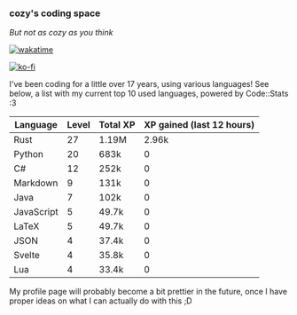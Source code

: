 ### cozy's coding space
*But not as cozy as you think*

[![wakatime](https://wakatime.com/badge/user/c0ba07bb-3421-41be-bd1a-d611e670f250.svg)](https://wakatime.com/@c0ba07bb-3421-41be-bd1a-d611e670f250)

[![ko-fi](https://ko-fi.com/img/githubbutton_sm.svg)](https://ko-fi.com/J3J75ITL4)

I've been coding for a little over 17 years, using various languages! See below, a list with my current top 10 used languages, powered by Code::Stats :3
    
| Language | Level | Total XP | XP gained (last 12 hours) |
| --- | --- | --- | --- |
| Rust | 27 | 1.19M | 2.96k |
| Python | 20 | 683k | 0 |
| C# | 12 | 252k | 0 |
| Markdown | 9 | 131k | 0 |
| Java | 7 | 102k | 0 |
| JavaScript | 5 | 49.7k | 0 |
| LaTeX | 5 | 49.7k | 0 |
| JSON | 4 | 37.4k | 0 |
| Svelte | 4 | 35.8k | 0 |
| Lua | 4 | 33.4k | 0 |
    
My profile page will probably become a bit prettier in the future, once I have proper ideas on what I can actually do with this ;D